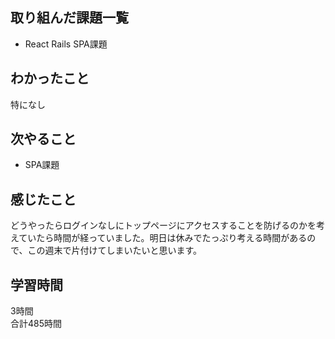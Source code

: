 ## 取り組んだ課題一覧
- React Rails SPA課題

## わかったこと
特になし

## 次やること
- SPA課題

## 感じたこと
どうやったらログインなしにトップページにアクセスすることを防げるのかを考えていたら時間が経っていました。明日は休みでたっぷり考える時間があるので、この週末で片付けてしまいたいと思います。

## 学習時間
3時間<br />
合計485時間